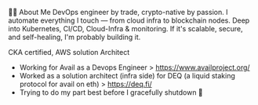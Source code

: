 👨‍💻 About Me
DevOps engineer by trade, crypto-native by passion. I automate everything I touch — from cloud infra to blockchain nodes. Deep into Kubernetes, CI/CD, Cloud-Infra & monitoring. If it's scalable, secure, and self-healing, I'm probably building it.

CKA certified, AWS solution Architect

 * Working for Avail as a Devops Engineer > https://www.availproject.org/
 * Worked as a solution architect (infra side) for DEQ (a liquid staking protocol for avail on eth) > https://deq.fi/
 * Trying to do my part best before I gracefully shutdown 🫡
